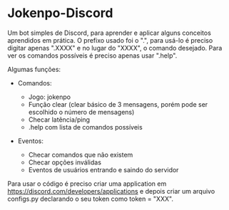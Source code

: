 # Jokenpo-Discord

Um bot simples de Discord, para aprender e aplicar alguns conceitos aprendidos em prática. O prefixo usado foi o ".", para usá-lo é preciso digitar apenas ".XXXX" e no lugar do "XXXX", o comando desejado. Para ver os comandos possíveis é preciso apenas usar ".help".

Algumas funções:
- Comandos:
  - Jogo: jokenpo
  - Função clear (clear básico de 3 mensagens, porém pode ser escolhido o número de mensagens)
  - Checar latência/ping
  - .help com lista de comandos possíveis
   
- Eventos:
  - Checar comandos que não existem
  - Checar opções inválidas
  - Eventos de usuários entrando e saindo do servidor
  
Para usar o código é preciso criar uma application em https://discord.com/developers/applications e depois criar um arquivo configs.py declarando o seu token como token = "XXX".
  
